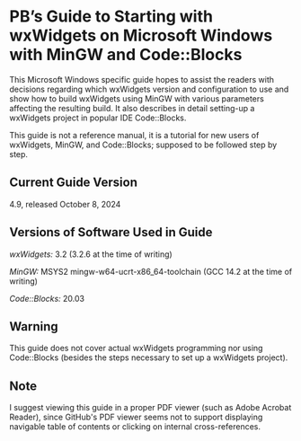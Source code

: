 PB’s Guide to Starting with wxWidgets on Microsoft Windows with MinGW and Code::Blocks
===============

This Microsoft Windows specific guide hopes to assist the readers
with decisions regarding which wxWidgets version and configuration
to use and show how to build wxWidgets using MinGW with various 
parameters affecting the resulting build. It also describes in 
detail setting-up a wxWidgets project in popular IDE Code::Blocks.

This guide is not a reference manual, it is a tutorial for new users 
of wxWidgets, MinGW, and Code::Blocks; supposed to be followed step by step.

Current Guide Version
---------------
4.9, released October 8, 2024


Versions of Software Used in Guide
---------------
*wxWidgets:* 3.2 (3.2.6 at the time of writing)

*MinGW:* MSYS2 mingw-w64-ucrt-x86_64-toolchain (GCC 14.2 at the time of writing)

*Code::Blocks:* 20.03


Warning
---------------
This guide does not cover actual wxWidgets programming nor using Code::Blocks 
(besides the steps necessary to set up a wxWidgets project).

Note
---------------
I suggest viewing this guide in a proper PDF viewer (such as Adobe Acrobat Reader),
since GitHub's PDF viewer seems not to support displaying navigable
table of contents or clicking on internal cross-references.